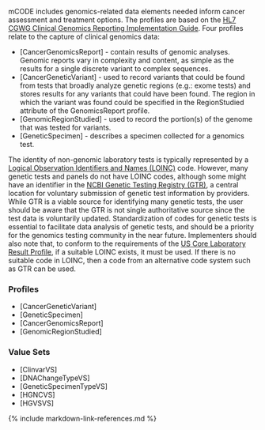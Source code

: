 mCODE includes genomics-related data elements needed inform cancer assessment and treatment options. The profiles are based on the [HL7 CGWG Clinical Genomics Reporting Implementation Guide](http://hl7.org/fhir/uv/genomics-reporting/index.html). Four profiles relate to the capture of clinical genomics data:

* [CancerGenomicsReport] - contain results of genomic analyses. Genomic reports vary in complexity and content, as simple as the results for a single discrete variant to complex sequences.
* [CancerGeneticVariant] - used to record variants that could be found from tests that broadly analyze genetic regions (e.g.: exome tests) and stores results for any variants that could have been found. The region in which the variant was found could be specified in the RegionStudied attribute of the GenomicsReport profile.
* [GenomicRegionStudied] - used to record the portion(s) of the genome that was tested for variants.
* [GeneticSpecimen] - describes a specimen collected for a genomics test.

The identity of non-genomic laboratory tests is typically represented by a [Logical Observation Identifiers and Names (LOINC)](https://loinc.org/) code. However, many genetic tests and panels do not have LOINC codes, although some might have an identifier in the [NCBI Genetic Testing Registry (GTR)](https://www.ncbi.nlm.nih.gov/gtr/), a central location for voluntary submission of genetic test information by providers. While GTR is a viable source for identifying many genetic tests, the user should be aware that the GTR is not single authoritative source since the test data is voluntarily updated. Standardization of codes for genetic tests is essential to facilitate data analysis of genetic tests, and should be a priority for the genomics testing community in the near future. Implementers should also note that, to conform to the requirements of the [US Core Laboratory Result Profile](http://hl7.org/fhir/us/core/StructureDefinition-us-core-observation-lab.html), if a suitable LOINC exists, it must be used. If there is no suitable code in LOINC, then a code from an alternative code system such as GTR can be used.


### Profiles

* [CancerGeneticVariant]
* [GeneticSpecimen]
* [CancerGenomicsReport]
* [GenomicRegionStudied]

### Value Sets

* [ClinvarVS]
* [DNAChangeTypeVS]
* [GeneticSpecimenTypeVS]
* [HGNCVS]
* [HGVSVS]

{% include markdown-link-references.md %}
